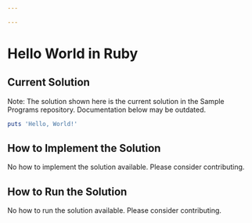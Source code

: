 ```yaml
---

---
```


# Hello World in Ruby

## Current Solution

Note: The solution shown here is the current solution in the Sample Programs repository. Documentation below may be outdated.

```Ruby
puts 'Hello, World!'

```

## How to Implement the Solution

No how to implement the solution available. Please consider contributing.

## How to Run the Solution

No how to run the solution available. Please consider contributing.